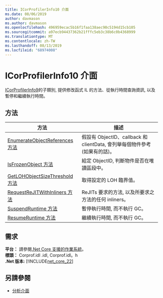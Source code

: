 ```yaml
---
title: ICorProfilerInfo10 介面
ms.date: 08/06/2019
author: davmason
ms.author: davmason
ms.openlocfilehash: 496959ecac5b16f1faa138aec90c5194d15cb105
ms.sourcegitcommit: a97ecb94437362b21fffc5eb3c38b6c0b4368999
ms.translationtype: MT
ms.contentlocale: zh-TW
ms.lasthandoff: 08/13/2019
ms.locfileid: "68974008"
---
```

# <a name="icorprofilerinfo10-interface"></a>ICorProfilerInfo10 介面

[ICorProfilerInfo9](../../../../docs/framework/unmanaged-api/profiling/icorprofilerinfo9-interface.md)的子類別, 提供修改函式 IL 的方法、從執行時間查詢資訊, 以及暫停和繼續執行時間。

## <a name="methods"></a>方法  

| 方法|描述|  
| ------------|-----------------|  
|[EnumerateObjectReferences 方法](../../../../docs/framework/unmanaged-api/profiling/icorprofilerinfo10-enumerateobjectreferences-method.md)|假設有 ObjectID、callback 和 clientData, 會列舉每個物件參考 (如果有的話)。 |
|[IsFrozenObject 方法](../../../../docs/framework/unmanaged-api/profiling/icorprofilerinfo10-isfrozenobject-method.md)|給定 ObjectID, 判斷物件是否在唯讀區段中。 |
|[GetLOHObjectSizeThreshold 方法](../../../../docs/framework/unmanaged-api/profiling/icorprofilerinfo10-getlohobjectsizethreshold-method.md)|取得設定的 LOH 臨界值。 |
|[RequestReJITWithInliners 方法](../../../../docs/framework/unmanaged-api/profiling/icorprofilerinfo10-requestrejitwithinliners-method.md)| ReJITs 要求的方法, 以及所要求之方法的任何 inliners。  |
|[SuspendRuntime 方法](../../../../docs/framework/unmanaged-api/profiling/icorprofilerinfo10-suspendruntime-method.md)| 暫停執行時間, 而不執行 GC。 |
|[ResumeRuntime 方法](../../../../docs/framework/unmanaged-api/profiling/icorprofilerinfo10-resumeruntime-method.md)| 繼續執行時間, 而不執行 GC。 |

## <a name="requirements"></a>需求  
**平台：** 請參閱[.Net Core 支援的作業系統](../../../core/windows-prerequisites.md#net-core-supported-operating-systems)。  
**標頭：** Corprof.idl .idl, Corprof.idl。h  
**.Net 版本:** [!INCLUDE[net_core_22](../../../../includes/net-core-30-md.md)] 
## <a name="see-also"></a>另請參閱
- [分析介面](../../../../docs/framework/unmanaged-api/profiling/profiling-interfaces.md)
